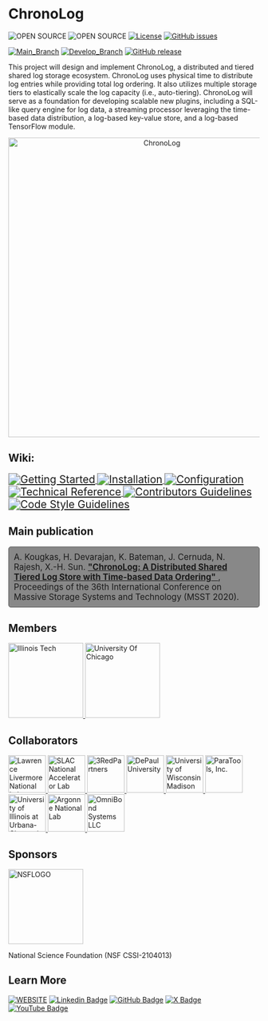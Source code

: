 # ChronoLog
![OPEN SOURCE](https://img.shields.io/badge/GNOSIS_RESEARCH_CENTER-blue)
![OPEN SOURCE](https://img.shields.io/badge/OPEN_SOURCE-grey)
[![License](https://img.shields.io/github/license/grc-iit/ChronoLog.svg)](LICENSE)
[![GitHub issues](https://img.shields.io/github/issues/grc-iit/ChronoLog.svg)](https://github.com/grc-iit/ChronoLog/issues)

[![Main_Branch](https://img.shields.io/badge/Branch-Main-green)](https://github.com/grc-iit/ChronoLog/tree/main)
[![Develop_Branch](https://img.shields.io/badge/Branch-Develop-yellow)](https://github.com/grc-iit/ChronoLog/tree/develop)
[![GitHub release](https://img.shields.io/github/release/grc-iit/ChronoLog.svg)](https://github.com/grc-iit/ChronoLog/releases/latest)

This project will design and implement ChronoLog, a distributed and tiered shared log storage ecosystem. 
ChronoLog uses physical time to distribute log entries while providing total log ordering. 
It also utilizes multiple storage tiers to elastically scale the log capacity (i.e., auto-tiering). 
ChronoLog will serve as a foundation for developing scalable new plugins, including a SQL-like query engine for log data, a streaming processor 
leveraging the time-based data distribution, a log-based key-value store, and a log-based TensorFlow module.

<div style="text-align: center;">
    <img src="https://raw.githubusercontent.com/grc-iit/ChronoLog/169-convert-readme-into-a-landing-page/doc/images/logos/logo-chronolog.png" alt="ChronoLog" width="600">
</div>




## Wiki:
<a href="https://github.com/grc-iit/ChronoLog/wiki/1.-Getting-Started">
    <img src="https://img.shields.io/badge/-1.Getting_Started-informational" alt="Getting Started" style="zoom: 150%;">
</a>
<a href="https://github.com/grc-iit/ChronoLog/wiki/2.-Installation">
    <img src="https://img.shields.io/badge/-2.Installation-informational" alt="Installation" style="zoom: 150%;">
</a>
<a href="https://github.com/grc-iit/ChronoLog/wiki/3.-Configuration">
    <img src="https://img.shields.io/badge/-3.Configuration-informational" alt="Configuration" style="zoom: 150%;">
</a>
<a href="https://github.com/grc-iit/ChronoLog/wiki/4.-Technical-Reference">
    <img src="https://img.shields.io/badge/-4.Technical_Reference-informational" alt="Technical Reference" style="zoom: 150%;">
</a>
<a href="https://github.com/grc-iit/ChronoLog/wiki/5.-Contributors-Guidelines">
    <img src="https://img.shields.io/badge/-5.Contributors_Guidelines-informational" alt="Contributors Guidelines" style="zoom: 150%;">
</a>
<a href="https://github.com/grc-iit/ChronoLog/wiki/6.-Code-Style-Guidelines">
    <img src="https://img.shields.io/badge/-6.Code_Style_Guidelines-informational" alt="Code Style Guidelines" style="zoom: 150%;">
</a>

## Main publication

<div style="border: 1px solid #555555; padding: 10px; border-radius: 5px; background-color: #888888;">
  <p style="font-size: 1.2em; margin: 0;">
    A. Kougkas, H. Devarajan, K. Bateman, J. Cernuda, N. Rajesh, X.-H. Sun. 
    <a href="http://www.cs.iit.edu/~scs/testing/scs_website/assets/files/kougkas2020chronolog.pdf" target="_blank">
      <strong>"ChronoLog: A Distributed Shared Tiered Log Store with Time-based Data Ordering"</strong>
    </a>, 
    Proceedings of the 36th International Conference on Massive Storage Systems and Technology (MSST 2020).
  </p>
</div>

## Members

<a href="https://www.iit.edu">
    <img src="https://raw.githubusercontent.com/grc-iit/ChronoLog/169-convert-readme-into-a-landing-page/doc/images/logos/IIT.png" alt="Illinois Tech" width="150">
</a>

<a href="https://www.uchicago.edu/">
    <img src="https://raw.githubusercontent.com/grc-iit/ChronoLog/169-convert-readme-into-a-landing-page/doc/images/logos/university-of-chicago.png" alt="University Of Chicago" width="150">
</a>

## Collaborators
<a href="https://www.llnl.gov/">
    <img src="https://raw.githubusercontent.com/grc-iit/ChronoLog/169-convert-readme-into-a-landing-page/doc/images/logos/llnl.jpg" alt="Lawrence Livermore National Lab" width="75">
</a>
<a href="https://www6.slac.stanford.edu/">
    <img src="https://raw.githubusercontent.com/grc-iit/ChronoLog/169-convert-readme-into-a-landing-page/doc/images/logos/slac.png" alt="SLAC National Accelerator Lab" width="75">
</a>
<a href="https://www.3redpartners.com/">
    <img src="https://raw.githubusercontent.com/grc-iit/ChronoLog/169-convert-readme-into-a-landing-page/doc/images/logos/3red.png" alt="3RedPartners" width="75">
</a>
<a href="https://www.depaul.edu/">
    <img src="https://raw.githubusercontent.com/grc-iit/ChronoLog/169-convert-readme-into-a-landing-page/doc/images/logos/depaul.png" alt="DePaul University" width="75">
</a>
<a href="https://www.wisc.edu/">
    <img src="https://raw.githubusercontent.com/grc-iit/ChronoLog/169-convert-readme-into-a-landing-page/doc/images/logos/university-of-wisconsin.jpg" alt="University of Wisconsin Madison" width="75">
</a>
<a href="https://www.paratools.com/">
    <img src="https://raw.githubusercontent.com/grc-iit/ChronoLog/169-convert-readme-into-a-landing-page/doc/images/logos/paratools.png" alt="ParaTools, Inc." width="75">
</a>
<a href="https://illinois.edu/">
    <img src="https://raw.githubusercontent.com/grc-iit/ChronoLog/169-convert-readme-into-a-landing-page/doc/images/logos/university-of-illinois.jpg" alt="University of Illinois at Urbana-Champaign" width="75">
</a>
<a href="https://www.anl.gov/">
    <img src="https://raw.githubusercontent.com/grc-iit/ChronoLog/169-convert-readme-into-a-landing-page/doc/images/logos/argonne.jpeg" alt="Argonne National Lab" width="75">
</a>
<a href="https://omnibond.com/">
    <img src="https://raw.githubusercontent.com/grc-iit/ChronoLog/169-convert-readme-into-a-landing-page/doc/images/logos/omnibond.png" alt="OmniBond Systems LLC" width="75">
</a>

## Sponsors
<a href="https://www.nsf.gov">
    <img src="https://raw.githubusercontent.com/grc-iit/ChronoLog/169-convert-readme-into-a-landing-page/doc/images/logos/nsf-fb7efe9286a9b499c5907d82af3e70fd.png" alt="NSFLOGO" width="150">
</a>

National Science Foundation (NSF CSSI-2104013)

## Learn More

[![WEBSITE](https://img.shields.io/badge/-Website-blue?style=flat-square&logo=Wordpress&logoColor=white&link=https://www.chronolog.dev)](https://www.chronolog.dev)
[![Linkedin Badge](https://img.shields.io/badge/-LinkedIn-blue?style=flat-square&logo=Linkedin&logoColor=white&link=https://www.linkedin.com/school/gnosis-research-center/)](https://www.linkedin.com/school/gnosis-research-center/)
[![GitHub Badge](https://img.shields.io/badge/-GitHub-black?style=flat-square&logo=Github&logoColor=white&link=https://www.linkedin.com/school/gnosis-research-center/)](https://www.linkedin.com/school/gnosis-research-center/)
[![X Badge](https://img.shields.io/badge/-Twitter-black?style=flat-square&logo=X&logoColor=white&link=https://www.linkedin.com/school/gnosis-research-center/)](https://www.linkedin.com/school/gnosis-research-center/)
[![YouTube Badge](https://img.shields.io/badge/-YouTube-red?style=flat-square&logo=Youtube&logoColor=white&link=https://www.linkedin.com/school/gnosis-research-center/)](https://www.linkedin.com/school/gnosis-research-center/)
